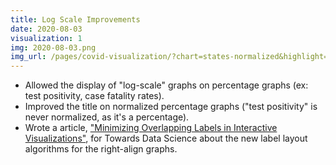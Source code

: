 ```yaml
---
title: Log Scale Improvements
date: 2020-08-03
visualization: 1
img: 2020-08-03.png
img_url: /pages/covid-visualization/?chart=states-normalized&highlight=Illinois&show=us-states&y=both&scale=log&data=testPositivity-daily-7&data-source=jhu&xaxis=right#states-normalized
---
```


- Allowed the display of "log-scale" graphs on percentage graphs (ex: test positivity, case fatality rates).
- Improved the title on normalized percentage graphs ("test positivity" is never normalized, as it's a percentage).
- Wrote a article, ["Minimizing Overlapping Labels in Interactive Visualizations"](https://towardsdatascience.com/minimizing-overlapping-labels-in-interactive-visualizations-b0eabd62ef0), for Towards Data Science about the new label layout algorithms for the right-align graphs.